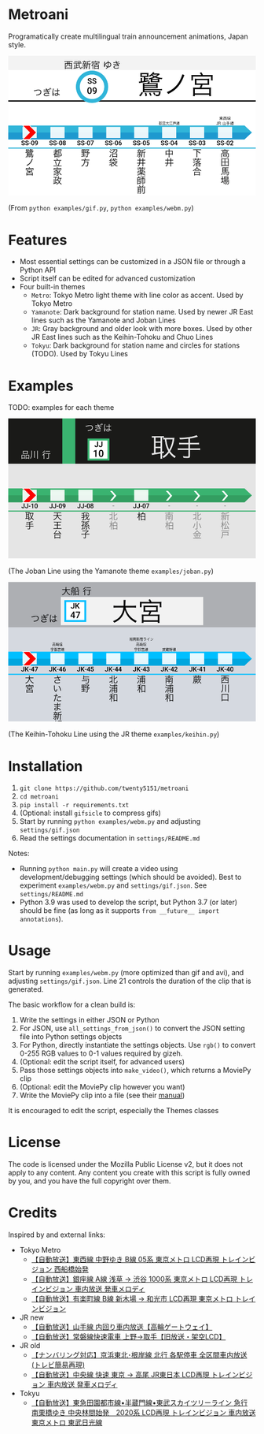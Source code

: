 # Metroani

Programatically create multilingual train announcement animations, Japan style.

![example](examples/example.gif)

(From `python examples/gif.py`, `python examples/webm.py`)


# Features

- Most essential settings can be customized in a JSON file or through a Python API
- Script itself can be edited for advanced customization
- Four built-in themes
    - `Metro`: Tokyo Metro light theme with line color as accent. Used by Tokyo Metro
    - `Yamanote`: Dark background for station name. Used by newer JR East lines such as the Yamanote and Joban Lines
    - `JR`: Gray background and older look with more boxes. Used by other JR East lines such as the Keihin-Tohoku and Chuo Lines
    - `Tokyu`: Dark background for station name and circles for stations (TODO). Used by Tokyu Lines

# Examples

TODO: examples for each theme

![yamanote theme](examples/joban.gif)

(The Joban Line using the Yamanote theme `examples/joban.py`)

![jr theme](examples/keihin.gif)

(The Keihin-Tohoku Line using the JR theme `examples/keihin.py`)


# Installation

1. `git clone https://github.com/twenty5151/metroani`
2. `cd metroani`
3. `pip install -r requirements.txt`
4. (Optional: install `gifsicle` to compress gifs)
5. Start by running `python examples/webm.py` and adjusting `settings/gif.json`
6. Read the settings documentation in `settings/README.md`

Notes:

- Running `python main.py` will create a video using development/debugging settings (which should be avoided). Best to experiment `examples/webm.py` and `settings/gif.json`. See `settings/README.md`
- Python 3.9 was used to develop the script, but Python 3.7 (or later) should be fine (as long as it supports `from __future__ import annotations`).

# Usage

Start by running `examples/webm.py` (more optimized than gif and avi), and adjusting `settings/gif.json`. Line 21 controls the duration of the clip that is generated.

The basic workflow for a clean build is:

1. Write the settings in either JSON or Python
2. For JSON, use `all_settings_from_json()` to convert the JSON setting file into Python settings objects
3. For Python, directly instantiate the settings objects. Use `rgb()` to convert 0-255 RGB values to 0-1 values required by gizeh.
4. (Optional: edit the script itself, for advanced users)
5. Pass those settings objects into `make_video()`, which returns a MoviePy clip
6. (Optional: edit the MoviePy clip however you want)
7. Write the MoviePy clip into a file (see their [manual](https://zulko.github.io/moviepy/ref/VideoClip/VideoClip.html#videoclip))

It is encouraged to edit the script, especially the Themes classes

# License

The code is licensed under the Mozilla Public License v2, but it does not apply to any content. Any content you create with this script is fully owned by you, and you have the full copyright over them.

# Credits

Inspired by and external links:

- Tokyo Metro
    - [【自動放送】東西線 中野ゆき B線 05系 東京メトロ LCD再現 トレインビジョン 西船橋始発](https://invidious.snopyta.org/watch?v=6PvKRUFpu0w)
    - [【自動放送】銀座線 A線 浅草 → 渋谷 1000系 東京メトロ LCD再現 トレインビジョン 車内放送 発車メロディ](https://invidious.snopyta.org/watch?v=vuq8JkANTm4)
    - [【自動放送】有楽町線 B線 新木場 → 和光市 LCD再現 東京メトロ トレインビジョン](https://invidious.snopyta.org/watch?v=kEpzDdhgtv4)
- JR new
    - [【自動放送】山手線 内回り車内放送【高輪ゲートウェイ】](https://invidious.snopyta.org/watch?v=KHr2n4neEy8&t=40)
    - [【自動放送】常磐線快速電車 上野→取手【旧放送・架空LCD】](https://invidious.snopyta.org/watch?v=L_urE_tlrVg)
- JR old
    - [【ナンバリング対応】京浜東北･根岸線 北行 各駅停車 全区間車内放送 (トレビ簡易再現)](https://invidious.snopyta.org/watch?v=StY-B--BHNo)
    - [【自動放送】中央線 快速 東京 → 高尾 JR東日本 LCD再現 トレインビジョン 車内放送 発車メロディ](https://invidious.snopyta.org/watch?v=AinHMIO1jfA)
- Tokyu
    - [【自動放送】東急田園都市線•半蔵門線•東武スカイツリーライン 急行 南栗橋ゆき 中央林間始発　2020系 LCD再現 トレインビジョン 車内放送 東京メトロ 東武日光線 ](https://invidious.snopyta.org/watch?v=-5Nejuj2qyk)
